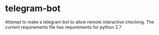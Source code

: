 # telegram-bot
Attempt to make a telegram bot to allow remote interactive checking. The current requirements file has requirements for python 2.7

